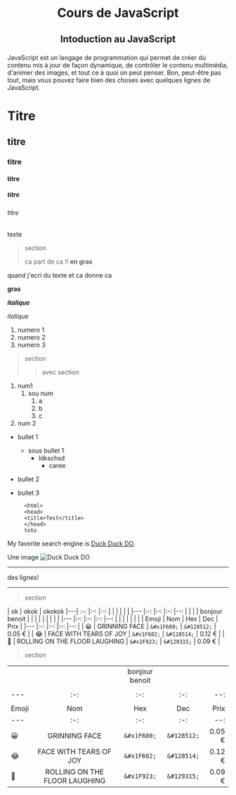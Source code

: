 # <p align= "center"> Cours de JavaScript  </p>
   ## <p align= "center"> Intoduction au JavaScript </p>  
   JavaScript est un langage de programmation qui permet de créer du contenu mis à jour de façon dynamique, de contrôler le contenu multimédia, d'animer des images, et tout ce à quoi on peut penser. Bon, peut-être pas tout, mais vous pouvez faire bien des choses avec quelques lignes de JavaScript.







  


# Titre
## titre
### titre
#### titre
##### titre
###### titre
texte
> section
>
> ca part de ca !!
> **en gras**

quand j'ecri du texte
et ca donne ca

**gras**

***italique***

*italique*

1. numero 1
2. numero 2
3. numero 3

> section
>
> > avec section

1. num1
   1. sou num
      1. a
      2. b
      3. c
2. num 2


- bullet 1
  - sous bullet 1
    - ldkschsd
      - caree
  


- bullet 2
- bullet 3


        <html>
        <head>
        <title>Test</title>
        </head>
        toto

My favorite search engine is [Duck Duck DO](http://duckduck.com).


Une image ![Duck Duck DO](/img/banner_bg.jpg)


***
des lignes!
***
     

> section

| ok | okok | okokok
|---| :-: |:-: |:-:
|       |       |       |       |       |
|---    |:-:    |:-:    |:-:    |--:    |
|       |       |    bonjour benoit   |       |       |
|       |       |       |       |       |
|---    |:-:    |:-:    |:-:    |--:    |
|       |       |       |       |       |
|   Emoji   |   Nom |   Hex |   Dec |   Prix    |
|---    |:-:    |:-:    |:-:    |--:    |
|   &#x1F600;   |   GRINNING FACE   |   ```&#x1F600;``` |   ```&#128512;``` |   0.05 €  |
|   &#x1F602;   |   FACE WITH TEARS OF JOY  |   ```&#x1F602;``` |   ```&#128514;``` |   0.12 €  |
|   &#x1F923;   |   ROLLING ON THE FLOOR LAUGHING   |   ```&#x1F923;``` |   ```&#129315;``` |   0.09 €  | 






>section

|       |       |       |       |       |
|---    |:-:    |:-:    |:-:    |--:    |
|       |       |    bonjour benoit   |       |       |
|       |       |       |       |       |
|---    |:-:    |:-:    |:-:    |--:    |
|       |       |       |       |       |
|   Emoji   |   Nom |   Hex |   Dec |   Prix    |
|---    |:-:    |:-:    |:-:    |--:    |
|   &#x1F600;   |   GRINNING FACE   |   ```&#x1F600;``` |   ```&#128512;``` |   0.05 €  |
|   &#x1F602;   |   FACE WITH TEARS OF JOY  |   ```&#x1F602;``` |   ```&#128514;``` |   0.12 €  |
|   &#x1F923;   |   ROLLING ON THE FLOOR LAUGHING   |   ```&#x1F923;``` |   ```&#129315;``` |   0.09 €  |
